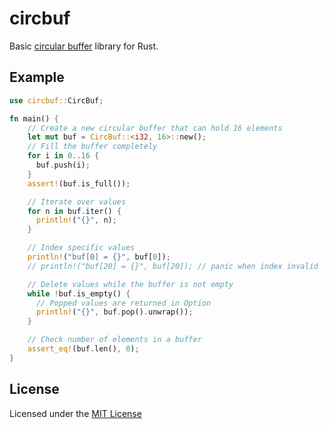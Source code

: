 # circbuf

Basic [circular buffer](https://en.wikipedia.org/wiki/Circular_buffer) library for Rust.

## Example

```rust
use circbuf::CircBuf;

fn main() {
    // Create a new circular buffer that can hold 16 elements
    let mut buf = CircBuf::<i32, 16>::new();
    // Fill the buffer completely
    for i in 0..16 {
      buf.push(i);
    }
    assert!(buf.is_full());

    // Iterate over values
    for n in buf.iter() {
      println!("{}", n);
    }

    // Index specific values
    println!("buf[0] = {}", buf[0]);
    // println!("buf[20] = {}", buf[20]); // panic when index invalid

    // Delete values while the buffer is not empty
    while !buf.is_empty() {
      // Popped values are returned in Option
      println!("{}", buf.pop().unwrap());
    }

    // Check number of elements in a buffer
    assert_eq!(buf.len(), 0);
}
```

## License

Licensed under the [MIT License](./LICENSE)
